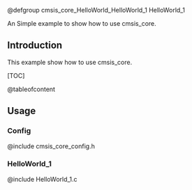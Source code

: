 
@defgroup cmsis_core_HelloWorld_HelloWorld_1 HelloWorld_1

An Simple example to show how to use cmsis_core.

## Introduction

This example show how to use cmsis_core.

[TOC]

@tableofcontent

## Usage

### Config
@include cmsis_core_config.h

### HelloWorld_1
@include HelloWorld_1.c

